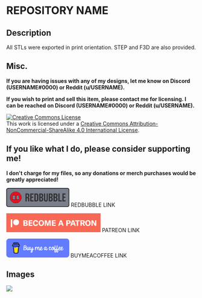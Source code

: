 # REPOSITORY NAME

## Description


All STLs were exported in print orientation. STEP and F3D are also provided.


## Misc.

**If you are having issues with any of my designs, let me know on Discord (USERNAME#0000) or Reddit (u/USERNAME).**

**If you wish to print and sell this item, please contact me for licensing. I can be reached on Discord (USERNAME#0000) or Reddit (u/USERNAME).**

<a rel="license" href="http://creativecommons.org/licenses/by-nc-sa/4.0/"><img alt="Creative Commons License" style="border-width:0" src="https://i.creativecommons.org/l/by-nc-sa/4.0/88x31.png" /></a><br />This work is licensed under a <a rel="license" href="http://creativecommons.org/licenses/by-nc-sa/4.0/">Creative Commons Attribution-NonCommercial-ShareAlike 4.0 International License</a>.


## If you like what I do, please consider supporting me!

**I don't charge for my files, so any donations or merch purchases would be greatly appreciated!**

<a href="https://www.redbubble.com/people/USERNAME/shop/"><img alt="RedBubble Button" style="border-width:0" src="GHimages/RedbubbleButton.png" height="50" /></a> REDBUBBLE LINK

<a href="https://www.patreon.com/USERNAME/"><img alt="Patreon Button" style="border-width:0" src="GHimages/PatreonButton.png" height="50" /></a> PATREON LINK

<a href="https://www.buymeacoffee.com/USERNAME/"><img alt="BuyMeACoffee Button" style="border-width:0" src="GHimages/buymeacoffeeButton2.png" height="50" /></a> BUYMEACOFFEE LINK


## Images

<img src="GHimages/FILENAME FROM THE URL OF THE FILE WHEN YOU VIEW IT ON GITHUB" width="500">
